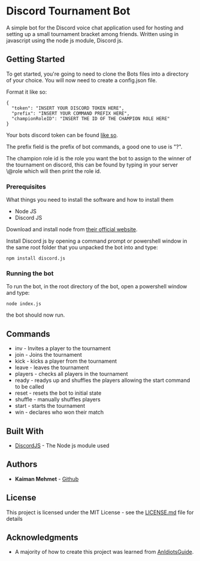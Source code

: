 # Discord Tournament Bot

A simple bot for the Discord voice chat application used for hosting and setting up a small tournament bracket among friends. Written using in javascript using the node js module, Discord js.

## Getting Started

To get started, you're going to need to clone the Bots files into a directory of your choice. You will now need to create a config.json file.

Format it like so:

```
{
  "token": "INSERT YOUR DISCORD TOKEN HERE",
  "prefix": "INSERT YOUR COMMAND PREFIX HERE",
  "championRoleID": "INSERT THE ID OF THE CHAMPION ROLE HERE"
}
```

Your bots discord token can be found [like so](https://github.com/reactiflux/discord-irc/wiki/Creating-a-discord-bot-&-getting-a-token).

The prefix field is the prefix of bot commands, a good one to use is "?".

The champion role id is the role you want the bot to assign to the winner of the tournament on discord, this can be found by typing in your server \\@role which will then print the role id.

### Prerequisites

What things you need to install the software and how to install them

* Node JS
* Discord JS

Download and install node from [their official website](https://nodejs.org/en/download/).

Install Discord js by opening a command prompt or powershell window in the same root folder that you unpacked the bot into and type:
```
npm install discord.js
```
### Running the bot

To run the bot, in the root directory of the bot, open a powershell window and type:

```
node index.js
```

the bot should now run.

## Commands

* inv - Invites a player to the tournament
* join - Joins the tournament
* kick - kicks a player from the tournament
* leave - leaves the tournament
* players - checks all players in the tournament
* ready - readys up and shuffles the players allowing the start command to be called
* reset - resets the bot to initial state
* shuffle - manually shuffles players
* start - starts the tournament
* win - declares who won their match

## Built With

* [DiscordJS](http://www.dropwizard.io/1.0.2/docs/) - The Node js module used

## Authors

* **Kaiman Mehmet** - [Github](https://github.com/KaimanM)

## License

This project is licensed under the MIT License - see the [LICENSE.md](LICENSE.md) file for details

## Acknowledgments

* A majority of how to create this project was learned from [AnIdiotsGuide](https://anidiots.guide/).
